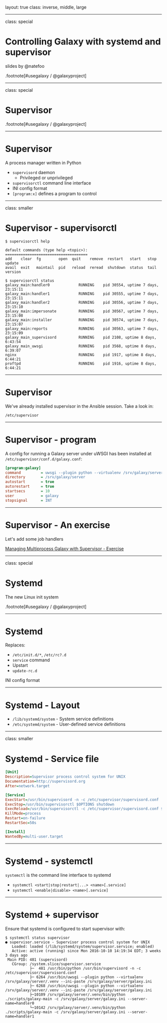 layout: true
class: inverse, middle, large

---
class: special
# Controlling Galaxy with systemd and supervisor

slides by @natefoo

.footnote[\#usegalaxy / @galaxyproject]

---
class: special

# Supervisor

.footnote[\#usegalaxy / @galaxyproject]

---
# Supervisor

A process manager written in Python

- `supervisord` daemon
  - Privileged or unprivileged
- `supervisorctl` command line interface
- INI config format
- `[program:x]` defines a program to control

---
class: smaller
# Supervisor - supervisorctl

```console
$ supervisorctl help

default commands (type help <topic>):
=====================================
add    clear  fg        open  quit    remove  restart   start   stop  update 
avail  exit   maintail  pid   reload  reread  shutdown  status  tail  version

$ supervisorctl status
galaxy_main:handler0             RUNNING    pid 30554, uptime 7 days, 23:15:11
galaxy_main:handler1             RUNNING    pid 30555, uptime 7 days, 23:15:11
galaxy_main:handler2             RUNNING    pid 30556, uptime 7 days, 23:15:10
galaxy_main:impersonate          RUNNING    pid 30567, uptime 7 days, 23:15:08
galaxy_main:installer            RUNNING    pid 30574, uptime 7 days, 23:15:07
galaxy_main:reports              RUNNING    pid 30563, uptime 7 days, 23:15:09
galaxy_main_supervisord          RUNNING    pid 2108, uptime 8 days, 6:43:54
galaxy_main_uwsgi                RUNNING    pid 3568, uptime 8 days, 6:39:07
nginx                            RUNNING    pid 1917, uptime 8 days, 6:44:21
proftpd                          RUNNING    pid 1916, uptime 8 days, 6:44:21
```

---
# Supervisor

We've already installed supervisor in the Ansible session. Take a look in:

```
/etc/supervisor
```

---
# Supervisor - program

A config for running a Galaxy server under uWSGI has been installed at `/etc/supervisor/conf.d/galaxy.conf`:

```ini
[program:galaxy]
command         = uwsgi --plugin python --virtualenv /srv/galaxy/server/.venv --ini-paste /srv/galaxy/server/galaxy.ini
directory       = /srv/galaxy/server
autostart       = true
autorestart     = true
startsecs       = 10
user            = galaxy
stopsignal      = INT
```

---
# Supervisor - An exercise

Let's add some job handlers

[Managing Multiprocess Galaxy with Supervisor - Exercise](https://github.com/gvlproject/dagobah-training/blob/master/sessions/11-systemd-supervisor/ex1-supervisor.md)

---
class: special

# Systemd

The new Linux init system

.footnote[\#usegalaxy / @galaxyproject]

---
# Systemd

Replaces:
- `/etc/init.d/*`, `/etc/rc?.d`
- `service` command
- Upstart
- `update-rc.d`

INI config format

---
# Systemd - Layout

- `/lib/systemd/system` - System service definitions
- `/etc/systemd/system` - User-defined service definitions

---
class: smaller
# Systemd - Service file

```ini
[Unit]
Description=Supervisor process control system for UNIX
Documentation=http://supervisord.org
After=network.target

[Service]
ExecStart=/usr/bin/supervisord -n -c /etc/supervisor/supervisord.conf
ExecStop=/usr/bin/supervisorctl $OPTIONS shutdown
ExecReload=/usr/bin/supervisorctl -c /etc/supervisor/supervisord.conf $OPTIONS reload
KillMode=process
Restart=on-failure
RestartSec=50s

[Install]
WantedBy=multi-user.target
```

---
# Systemd - systemctl

`systemctl` is the command line interface to systemd

- `systemctl <start|stop|restart|...> <name>[.service]`
- `systemctl <enable|disable> <name>[.service]`

---
# Systemd + supervisor

Ensure that systemd is configured to start supervisor with:

```console
$ systemctl status supervisor
● supervisor.service - Supervisor process control system for UNIX
   Loaded: loaded (/lib/systemd/system/supervisor.service; enabled)
   Active: active (running) since Mon 2016-10-10 14:19:34 EDT; 3 weeks 3 days ago
 Main PID: 481 (supervisord)
   CGroup: /system.slice/supervisor.service
           ├─  481 /usr/bin/python /usr/bin/supervisord -n -c /etc/supervisor/supervisord.conf
           ├─ 6264 /usr/bin/uwsgi --plugin python --virtualenv /srv/galaxy/server/.venv --ini-paste /srv/galaxy/server/galaxy.ini
           ├─ 6268 /usr/bin/uwsgi --plugin python --virtualenv /srv/galaxy/server/.venv --ini-paste /srv/galaxy/server/galaxy.ini
           ├─10109 /srv/galaxy/server/.venv/bin/python ./scripts/galaxy-main -c /srv/galaxy/server/galaxy.ini --server-name=handler0
           └─10142 /srv/galaxy/server/.venv/bin/python ./scripts/galaxy-main -c /srv/galaxy/server/galaxy.ini --server-name=handler1
```
